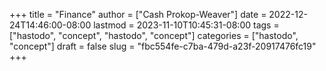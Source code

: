 +++
title = "Finance"
author = ["Cash Prokop-Weaver"]
date = 2022-12-24T14:46:00-08:00
lastmod = 2023-11-10T10:45:31-08:00
tags = ["hastodo", "concept", "hastodo", "concept"]
categories = ["hastodo", "concept"]
draft = false
slug = "fbc554fe-c7ba-479d-a23f-20917476fc19"
+++

